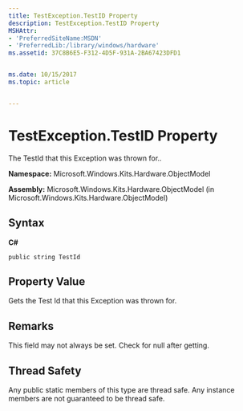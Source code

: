 ```yaml
---
title: TestException.TestID Property
description: TestException.TestID Property
MSHAttr:
- 'PreferredSiteName:MSDN'
- 'PreferredLib:/library/windows/hardware'
ms.assetid: 37C8B6E5-F312-4D5F-931A-2BA67423DFD1


ms.date: 10/15/2017
ms.topic: article


---
```


# TestException.TestID Property


The TestId that this Exception was thrown for..

**Namespace:** Microsoft.Windows.Kits.Hardware.ObjectModel

**Assembly:** Microsoft.Windows.Kits.Hardware.ObjectModel (in Microsoft.Windows.Kits.Hardware.ObjectModel)

## <span id="Syntax"></span><span id="syntax"></span><span id="SYNTAX"></span>Syntax


**C#**

`public string TestId`

## <span id="Property_Value"></span><span id="property_value"></span><span id="PROPERTY_VALUE"></span>Property Value


Gets the Test Id that this Exception was thrown for.

## <span id="Remarks"></span><span id="remarks"></span><span id="REMARKS"></span>Remarks


This field may not always be set. Check for null after getting.

## <span id="Thread_Safety"></span><span id="thread_safety"></span><span id="THREAD_SAFETY"></span>Thread Safety


Any public static members of this type are thread safe. Any instance members are not guaranteed to be thread safe.

 

 






